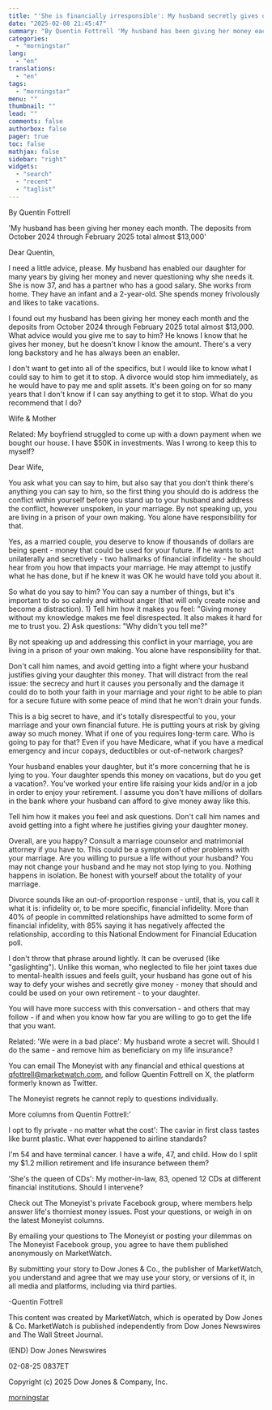```yaml
---
title: "'She is financially irresponsible': My husband secretly gives our daughter, 37, thousands of dollars. She spends the money wildly. How do I stop this?"
date: "2025-02-08 21:45:47"
summary: "By Quentin Fottrell 'My husband has been giving her money each month. The deposits from October 2024 through February 2025 total almost $13,000' Dear Quentin, I need a little advice, please. My husband has enabled our daughter for many years by giving her money and never questioning why she needs..."
categories:
  - "morningstar"
lang:
  - "en"
translations:
  - "en"
tags:
  - "morningstar"
menu: ""
thumbnail: ""
lead: ""
comments: false
authorbox: false
pager: true
toc: false
mathjax: false
sidebar: "right"
widgets:
  - "search"
  - "recent"
  - "taglist"
---
```


By Quentin Fottrell

'My husband has been giving her money each month. The deposits from October 2024 through February 2025 total almost $13,000'

Dear Quentin,

I need a little advice, please. My husband has enabled our daughter for many years by giving her money and never questioning why she needs it. She is now 37, and has a partner who has a good salary. She works from home. They have an infant and a 2-year-old. She spends money frivolously and likes to take vacations.

I found out my husband has been giving her money each month and the deposits from October 2024 through February 2025 total almost $13,000. What advice would you give me to say to him? He knows I know that he gives her money, but he doesn't know I know the amount. There's a very long backstory and he has always been an enabler.

I don't want to get into all of the specifics, but I would like to know what I could say to him to get it to stop. A divorce would stop him immediately, as he would have to pay me and split assets. It's been going on for so many years that I don't know if I can say anything to get it to stop. What do you recommend that I do?

Wife & Mother

Related: My boyfriend struggled to come up with a down payment when we bought our house. I have $50K in investments. Was I wrong to keep this to myself?

Dear Wife,

You ask what you can say to him, but also say that you don't think there's anything you can say to him, so the first thing you should do is address the conflict within yourself before you stand up to your husband and address the conflict, however unspoken, in your marriage. By not speaking up, you are living in a prison of your own making. You alone have responsibility for that.

Yes, as a married couple, you deserve to know if thousands of dollars are being spent - money that could be used for your future. If he wants to act unilaterally and secretively - two hallmarks of financial infidelity - he should hear from you how that impacts your marriage. He may attempt to justify what he has done, but if he knew it was OK he would have told you about it.

So what do you say to him? You can say a number of things, but it's important to do so calmly and without anger (that will only create noise and become a distraction). 1) Tell him how it makes you feel: "Giving money without my knowledge makes me feel disrespected. It also makes it hard for me to trust you. 2) Ask questions: "Why didn't you tell me?"

By not speaking up and addressing this conflict in your marriage, you are living in a prison of your own making. You alone have responsibility for that.

Don't call him names, and avoid getting into a fight where your husband justifies giving your daughter this money. That will distract from the real issue: the secrecy and hurt it causes you personally and the damage it could do to both your faith in your marriage and your right to be able to plan for a secure future with some peace of mind that he won't drain your funds.

This is a big secret to have, and it's totally disrespectful to you, your marriage and your own financial future. He is putting yours at risk by giving away so much money. What if one of you requires long-term care. Who is going to pay for that? Even if you have Medicare, what if you have a medical emergency and incur copays, deductibles or out-of-network charges?

Your husband enables your daughter, but it's more concerning that he is lying to you. Your daughter spends this money on vacations, but do you get a vacation?. You've worked your entire life raising your kids and/or in a job in order to enjoy your retirement. I assume you don't have millions of dollars in the bank where your husband can afford to give money away like this.

Tell him how it makes you feel and ask questions. Don't call him names and avoid getting into a fight where he justifies giving your daughter money.

Overall, are you happy? Consult a marriage counselor and matrimonial attorney if you have to. This could be a symptom of other problems with your marriage. Are you willing to pursue a life without your husband? You may not change your husband and he may not stop lying to you. Nothing happens in isolation. Be honest with yourself about the totality of your marriage.

Divorce sounds like an out-of-proportion response - until, that is, you call it what it is: infidelity or, to be more specific, financial infidelity. More than 40% of people in committed relationships have admitted to some form of financial infidelity, with 85% saying it has negatively affected the relationship, according to this National Endowment for Financial Education poll.

I don't throw that phrase around lightly. It can be overused (like "gaslighting"). Unlike this woman, who neglected to file her joint taxes due to mental-health issues and feels guilt, your husband has gone out of his way to defy your wishes and secretly give money - money that should and could be used on your own retirement - to your daughter.

You will have more success with this conversation - and others that may follow - if and when you know how far you are willing to go to get the life that you want.

Related: 'We were in a bad place': My husband wrote a secret will. Should I do the same - and remove him as beneficiary on my life insurance?

You can email The Moneyist with any financial and ethical questions at qfottrell@marketwatch.com, and follow Quentin Fottrell on X, the platform formerly known as Twitter.

The Moneyist regrets he cannot reply to questions individually.

More columns from Quentin Fottrell:'

I opt to fly private - no matter what the cost': The caviar in first class tastes like burnt plastic. What ever happened to airline standards?

I'm 54 and have terminal cancer. I have a wife, 47, and child. How do I split my $1.2 million retirement and life insurance between them?

'She's the queen of CDs': My mother-in-law, 83, opened 12 CDs at different financial institutions. Should I intervene?

Check out The Moneyist's private Facebook group, where members help answer life's thorniest money issues. Post your questions, or weigh in on the latest Moneyist columns.

By emailing your questions to The Moneyist or posting your dilemmas on The Moneyist Facebook group, you agree to have them published anonymously on MarketWatch.

By submitting your story to Dow Jones & Co., the publisher of MarketWatch, you understand and agree that we may use your story, or versions of it, in all media and platforms, including via third parties.

-Quentin Fottrell

This content was created by MarketWatch, which is operated by Dow Jones & Co. MarketWatch is published independently from Dow Jones Newswires and The Wall Street Journal.

(END) Dow Jones Newswires

02-08-25 0837ET

Copyright (c) 2025 Dow Jones & Company, Inc.

[morningstar](https://www.morningstar.com/news/marketwatch/20250208180/she-is-financially-irresponsible-my-husband-secretly-gives-our-daughter-37-thousands-of-dollars-she-spends-the-money-wildly-how-do-i-stop-this)
